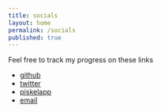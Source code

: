 ```yaml
---
title: socials
layout: home
permalink: /socials
published: true
---
```


Feel free to track my progress on these links


- [github](https://github.com/minichest)
- [twitter](//twitter.com/aezlox)
- [piskelapp](https://www.piskelapp.com/user/6040716419530752#)
- [email](mailto:pixelfest0@gmail.com)
